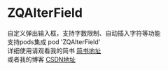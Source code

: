 # ZQAlterField
自定义弹出输入框，支持字数限制、自动插入字符等功能<br>
支持pods集成 pod 'ZQAlterField' <br>
详细使用请观看我的简书  [简书地址](https://www.jianshu.com/p/0cfcb491f41c)<br>
或者我的博客           [CSDN地址](http://blog.csdn.net/xiaozhaoqiang/article/details/79272545) 
